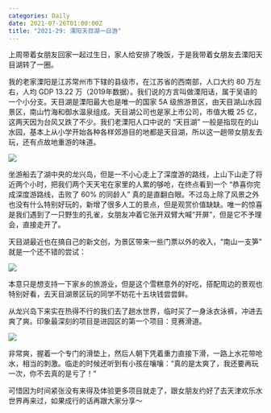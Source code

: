 ```yaml
---
categories: Daily
date: 2021-07-26T01:00:00Z
title: "2021-29: 溧阳天目湖一日游"
---
```


上周带着女朋友回家一起过生日，家人给安排了晚饭，于是我带着女朋友去溧阳天目湖转了一圈。

我的老家溧阳是江苏常州市下辖的县级市，在江苏省的西南部，人口大约 80 万左右，人均 GDP 13.22 万（2019年数据）。我们说的方言叫做溧阳话，属于吴语的一个小分支。天目湖是溧阳最大也是唯一的国家 5A 级旅游景区，由天目湖山水园景区，南山竹海和御水温泉组成。天目湖公司也是家上市公司，市值大概 25 亿，这两天因为台风又跌了不少。我们老溧阳人口中说的 “天目湖” 一般是指现在的山水园，基本上从小学开始各种各样郊游目的地都是天目湖，所以这一趟带女朋友去玩，还有点故地重游的味道。

![](water.jpg)

坐游船去了湖中央的龙兴岛，但是一不小心走上了深度游的路线，上山下山走了将近两个小时，把我们两个天天宅在家里的人累的够呛，在终点看到一个 “恭喜你完成深度游路线，击败了 60% 的同龄人” 真的是直翻白眼。不过岛上除了风景之外也没有什么特别好玩的，新增了很多人工的景点，但是观赏价值缺缺。唯一的惊喜是我们遇到了一只野生的孔雀，女朋友冲着它张开双臂大喊“开屏”，但是它不予理会，直接走开了。

天目湖最近也在搞自己的新文创，为景区带来一些门票以外的收入，“南山一支笋” 就是一个还不错的尝试：

![](ice.jpg)

本意只是想支持一下家乡的旅游业，但是这个雪糕意外的好吃，搭配周边的景观也特别好看，去天目湖景区玩的同学不妨花十五块钱尝尝鲜。

从龙兴岛下来实在热得不行的我们去了趟水世界，临时买了一身泳衣泳裤，冲进去爽了爽。印象最深刻的项目是进园区的第一个项目：竞赛滑道。

![](game.jpg)

非常爽，握着一个专门的滑垫上，然后人朝下凭着重力直接下滑，一路上水花带呛水，相当的刺激。临走的时候还听到有小孩在嚷嚷：“真的是太爽了，我还要再玩一次，你不去真的是亏了！”

可惜因为时间紧张没有来得及体验更多项目就走了，跟女朋友约好了去天津欢乐水世界再来过，如果成行的话再跟大家分享～